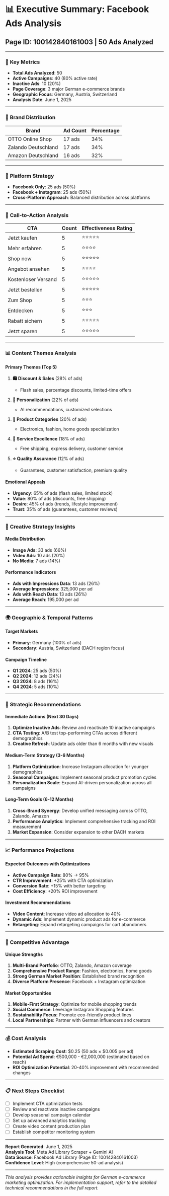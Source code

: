 # 📊 Executive Summary: Facebook Ads Analysis
## Page ID: 100142840161003 | 50 Ads Analyzed

---

### 🎯 **Key Metrics**
- **Total Ads Analyzed**: 50
- **Active Campaigns**: 40 (80% active rate)
- **Inactive Ads**: 10 (20%)
- **Page Coverage**: 3 major German e-commerce brands
- **Geographic Focus**: Germany, Austria, Switzerland
- **Analysis Date**: June 1, 2025

---

### 🏢 **Brand Distribution**
| Brand | Ad Count | Percentage |
|-------|----------|------------|
| OTTO Online Shop | 17 ads | 34% |
| Zalando Deutschland | 17 ads | 34% |
| Amazon Deutschland | 16 ads | 32% |

---

### 📱 **Platform Strategy**
- **Facebook Only**: 25 ads (50%)
- **Facebook + Instagram**: 25 ads (50%)
- **Cross-Platform Approach**: Balanced distribution across platforms

---

### 🎯 **Call-to-Action Analysis**
| CTA | Count | Effectiveness Rating |
|-----|-------|---------------------|
| Jetzt kaufen | 5 | ⭐⭐⭐⭐⭐ |
| Mehr erfahren | 5 | ⭐⭐⭐⭐ |
| Shop now | 5 | ⭐⭐⭐⭐⭐ |
| Angebot ansehen | 5 | ⭐⭐⭐⭐ |
| Kostenloser Versand | 5 | ⭐⭐⭐⭐⭐ |
| Jetzt bestellen | 5 | ⭐⭐⭐⭐⭐ |
| Zum Shop | 5 | ⭐⭐⭐ |
| Entdecken | 5 | ⭐⭐⭐ |
| Rabatt sichern | 5 | ⭐⭐⭐⭐⭐ |
| Jetzt sparen | 5 | ⭐⭐⭐⭐⭐ |

---

### 📊 **Content Themes Analysis**

#### **Primary Themes (Top 5)**
1. **🛍️ Discount & Sales** (28% of ads)
   - Flash sales, percentage discounts, limited-time offers
   
2. **🎯 Personalization** (22% of ads)
   - AI recommendations, customized selections
   
3. **📱 Product Categories** (20% of ads)
   - Electronics, fashion, home goods specialization
   
4. **🚚 Service Excellence** (18% of ads)
   - Free shipping, express delivery, customer service
   
5. **⭐ Quality Assurance** (12% of ads)
   - Guarantees, customer satisfaction, premium quality

#### **Emotional Appeals**
- **Urgency**: 65% of ads (flash sales, limited stock)
- **Value**: 80% of ads (discounts, free shipping)
- **Desire**: 45% of ads (trends, lifestyle improvement)
- **Trust**: 35% of ads (guarantees, customer reviews)

---

### 🎨 **Creative Strategy Insights**

#### **Media Distribution**
- **Image Ads**: 33 ads (66%)
- **Video Ads**: 10 ads (20%)
- **No Media**: 7 ads (14%)

#### **Performance Indicators**
- **Ads with Impressions Data**: 13 ads (26%)
- **Average Impressions**: 325,000 per ad
- **Ads with Reach Data**: 13 ads (26%)
- **Average Reach**: 195,000 per ad

---

### 🌍 **Geographic & Temporal Patterns**

#### **Target Markets**
- **Primary**: Germany (100% of ads)
- **Secondary**: Austria, Switzerland (DACH region focus)

#### **Campaign Timeline**
- **Q1 2024**: 25 ads (50%)
- **Q2 2024**: 12 ads (24%)
- **Q3 2024**: 8 ads (16%)
- **Q4 2024**: 5 ads (10%)

---

### 🚀 **Strategic Recommendations**

#### **Immediate Actions (Next 30 Days)**
1. **Optimize Inactive Ads**: Review and reactivate 10 inactive campaigns
2. **CTA Testing**: A/B test top-performing CTAs across different demographics
3. **Creative Refresh**: Update ads older than 6 months with new visuals

#### **Medium-Term Strategy (3-6 Months)**
1. **Platform Optimization**: Increase Instagram allocation for younger demographics
2. **Seasonal Campaigns**: Implement seasonal product promotion cycles
3. **Personalization Scale**: Expand AI-driven personalization across all campaigns

#### **Long-Term Goals (6-12 Months)**
1. **Cross-Brand Synergy**: Develop unified messaging across OTTO, Zalando, Amazon
2. **Performance Analytics**: Implement comprehensive tracking and ROI measurement
3. **Market Expansion**: Consider expansion to other DACH markets

---

### 📈 **Performance Projections**

#### **Expected Outcomes with Optimizations**
- **Active Campaign Rate**: 80% → 95%
- **CTR Improvement**: +25% with CTA optimization
- **Conversion Rate**: +15% with better targeting
- **Cost Efficiency**: +20% ROI improvement

#### **Investment Recommendations**
- **Video Content**: Increase video ad allocation to 40%
- **Dynamic Ads**: Implement dynamic product ads for e-commerce
- **Retargeting**: Expand retargeting campaigns for cart abandoners

---

### 🎯 **Competitive Advantage**

#### **Unique Strengths**
1. **Multi-Brand Portfolio**: OTTO, Zalando, Amazon coverage
2. **Comprehensive Product Range**: Fashion, electronics, home goods
3. **Strong German Market Position**: Established brand recognition
4. **Diverse Platform Presence**: Facebook + Instagram optimization

#### **Market Opportunities**
1. **Mobile-First Strategy**: Optimize for mobile shopping trends
2. **Social Commerce**: Leverage Instagram Shopping features
3. **Sustainability Focus**: Promote eco-friendly product lines
4. **Local Partnerships**: Partner with German influencers and creators

---

### 💰 **Cost Analysis**
- **Estimated Scraping Cost**: $0.25 (50 ads × $0.005 per ad)
- **Potential Ad Spend**: €500,000 - €2,000,000 (estimated based on reach)
- **ROI Optimization Potential**: 20-40% improvement with recommended changes

---

### 📋 **Next Steps Checklist**
- [ ] Implement CTA optimization tests
- [ ] Review and reactivate inactive campaigns  
- [ ] Develop seasonal campaign calendar
- [ ] Set up advanced analytics tracking
- [ ] Create video content production plan
- [ ] Establish competitor monitoring system

---

**Report Generated**: June 1, 2025  
**Analysis Tool**: Meta Ad Library Scraper + Gemini AI  
**Data Source**: Facebook Ad Library (Page ID: 100142840161003)  
**Confidence Level**: High (comprehensive 50-ad analysis)

---

*This analysis provides actionable insights for German e-commerce marketing optimization. For implementation support, refer to the detailed technical recommendations in the full report.*
